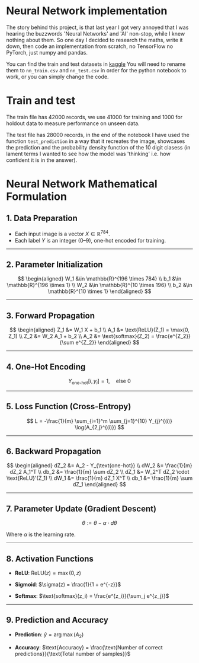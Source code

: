 # Neural Network implementation
The story behind this project, is that last year I got very annoyed that I was hearing the buzzwords 'Neural Networks' and 'AI' non-stop, while I knew nothing about them.
So one day I decided to research the maths, write it down, then code an implementation from scratch, no TensorFlow no PyTorch, just numpy and pandas.

You can find the train and test datasets in [kaggle](https://www.kaggle.com/code/ermalbejko/digit-classifier-1?select=test.csv)
You will need to rename them to `nn_train.csv` and `nn_test.csv` in order for the python notebook to work, or you can simply change the code.

# Train and test
The train file has 42000 records, we use 41000 for training and 1000 for holdout data to measure performance on unseen data.

The test file has 28000 records, in the end of the notebook I have used the function `test_prediction` in a way that it recreates the image, showcases the prediction and the probability density function of the 10 digit clasess (in lament terms I wanted to see how the model was 'thinking' i.e. how confident it is in the answer).


# Neural Network Mathematical Formulation

## 1. Data Preparation

- Each input image is a vector $X \in \mathbb{R}^{784}$.
- Each label $Y$ is an integer (0–9), one-hot encoded for training.

---

## 2. Parameter Initialization

$$
\begin{aligned}
W_1 &\in \mathbb{R}^{196 \times 784} \\
b_1 &\in \mathbb{R}^{196 \times 1} \\
W_2 &\in \mathbb{R}^{10 \times 196} \\
b_2 &\in \mathbb{R}^{10 \times 1}
\end{aligned}
$$

---

## 3. Forward Propagation

$$
\begin{aligned}
Z_1 &= W_1 X + b_1 \\
A_1 &= \text{ReLU}(Z_1) = \max(0, Z_1) \\
Z_2 &= W_2 A_1 + b_2 \\
A_2 &= \text{softmax}(Z_2) = \frac{e^{Z_2}}{\sum e^{Z_2}}
\end{aligned}
$$

---

## 4. One-Hot Encoding

$$
Y_{\text{one-hot}}[i, y_i] = 1, \quad \text{else } 0
$$

---

## 5. Loss Function (Cross-Entropy)

$$
L = -\frac{1}{m} \sum_{i=1}^m \sum_{j=1}^{10} Y_{j}^{(i)} \log(A_{2,j}^{(i)})
$$

---

## 6. Backward Propagation

$$
\begin{aligned}
dZ_2 &= A_2 - Y_{\text{one-hot}} \\
dW_2 &= \frac{1}{m} dZ_2 A_1^T \\
db_2 &= \frac{1}{m} \sum dZ_2 \\
dZ_1 &= W_2^T dZ_2 \cdot \text{ReLU}'(Z_1) \\
dW_1 &= \frac{1}{m} dZ_1 X^T \\
db_1 &= \frac{1}{m} \sum dZ_1
\end{aligned}
$$

---

## 7. Parameter Update (Gradient Descent)

$$
\theta := \theta - \alpha \cdot d\theta
$$

Where $\alpha$ is the learning rate.

---

## 8. Activation Functions

- **ReLU**:
  $\text{ReLU}(z) = \max(0, z)$

- **Sigmoid**:
  $\sigma(z) = \frac{1}{1 + e^{-z}}$

- **Softmax**:
  $\text{softmax}(z_i) = \frac{e^{z_i}}{\sum_j e^{z_j}}$

---

## 9. Prediction and Accuracy

- **Prediction**:
  $\hat{y} = \arg\max(A_2)$

- **Accuracy**:
  $\text{Accuracy} = \frac{\text{Number of correct predictions}}{\text{Total number of samples}}$
